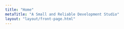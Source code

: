 ```yaml
---
title: "Home"
metaTitle: "A Small and Reliable Development Studio"
layout: "layout/front-page.html"
---
```

